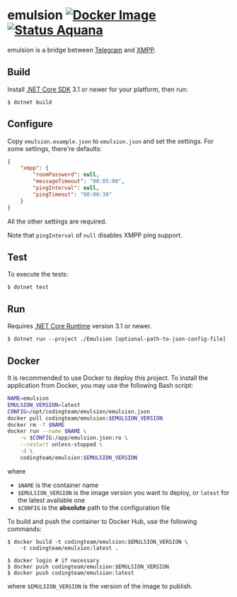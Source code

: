 emulsion [![Docker Image][badge.docker]][docker-hub] [![Status Aquana][status-aquana]][andivionian-status-classifier]
========

emulsion is a bridge between [Telegram][telegram] and [XMPP][xmpp].

Build
-----

Install [.NET Core SDK][dotnet-core-sdk] 3.1 or newer for your platform, then
run:

```console
$ dotnet build
```

Configure
---------

Copy `emulsion.example.json` to `emulsion.json` and set the settings. For some
settings, there're defaults:

```json
{
    "xmpp": {
        "roomPassword": null,
        "messageTimeout": "00:05:00",
        "pingInterval": null,
        "pingTimeout": "00:00:30"
    }
}
```

All the other settings are required.

Note that `pingInterval` of `null` disables XMPP ping support.

Test
----

To execute the tests:

```console
$ dotnet test
```

Run
---

Requires [.NET Core Runtime][dotnet-core-runtime] version 3.1 or newer.

```console
$ dotnet run --project ./Emulsion [optional-path-to-json-config-file]
```

Docker
------
It is recommended to use Docker to deploy this project. To install the
application from Docker, you may use the following Bash script:

```bash
NAME=emulsion
EMULSION_VERSION=latest
CONFIG=/opt/codingteam/emulsion/emulsion.json
docker pull codingteam/emulsion:$EMULSION_VERSION
docker rm -f $NAME
docker run --name $NAME \
    -v $CONFIG:/app/emulsion.json:ro \
    --restart unless-stopped \
    -d \
    codingteam/emulsion:$EMULSION_VERSION
```

where

- `$NAME` is the container name
- `$EMULSION_VERSION` is the image version you want to deploy, or `latest` for
  the latest available one
- `$CONFIG` is the **absolute** path to the configuration file

To build and push the container to Docker Hub, use the following commands:

```console
$ docker build -t codingteam/emulsion:$EMULSION_VERSION \
    -t codingteam/emulsion:latest .

$ docker login # if necessary
$ docker push codingteam/emulsion:$EMULSION_VERSION
$ docker push codingteam/emulsion:latest
```

where `$EMULSION_VERSION` is the version of the image to publish.

[andivionian-status-classifier]: https://github.com/ForNeVeR/andivionian-status-classifier#status-aquana-
[docker-hub]: https://hub.docker.com/r/codingteam/emulsion
[dotnet-core-runtime]: https://www.microsoft.com/net/download/core#/runtime
[dotnet-core-sdk]: https://www.microsoft.com/net/download/core
[telegram]: https://telegram.org/
[xmpp]: https://xmpp.org/

[badge.docker]: https://img.shields.io/docker/v/codingteam/emulsion?sort=semver
[status-aquana]: https://img.shields.io/badge/status-aquana-yellowgreen.svg
